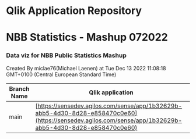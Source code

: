 # Qlik Application Repository 
# NBB Statistics - Mashup 072022
### Data viz for NBB Public Statistics Mashup
Created By miclae76(Michael Laenen) at Tue Dec 13 2022 11:08:18 GMT+0100 (Central European Standard Time)

Branch Name|Qlik application
---|---
main|[https://sensedev.agilos.com/sense/app/1b32629b-abb5-4d30-8d28-e858470c0e60](https://sensedev.agilos.com/sense/app/1b32629b-abb5-4d30-8d28-e858470c0e60)